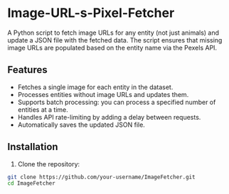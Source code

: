 # Image-URL-s-Pixel-Fetcher
A Python script to fetch image URLs for any entity (not just animals) and update a JSON file with the fetched data. The script ensures that missing image URLs are populated based on the entity name via the Pexels API.

## Features

- Fetches a single image for each entity in the dataset.
- Processes entities without image URLs and updates them.
- Supports batch processing: you can process a specified number of entities at a time.
- Handles API rate-limiting by adding a delay between requests.
- Automatically saves the updated JSON file.

## Installation

1. Clone the repository:

```bash
git clone https://github.com/your-username/ImageFetcher.git
cd ImageFetcher
